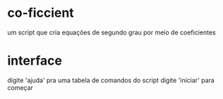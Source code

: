 # co-ficcient
um script que cria equações de segundo grau por meio de coeficientes
# interface
digite 'ajuda' pra uma tabela de comandos do script
digite 'iniciar' para começar
